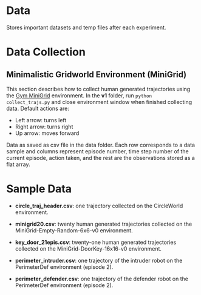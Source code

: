 # Data

Stores important datasets and temp files after each experiment.

# Data Collection

## Minimalistic Gridworld Environment (MiniGrid)

This section describes how to collect human generated trajectories using the [Gym MiniGrid](https://github.com/maximecb/gym-minigrid]) environment. In the **v1** folder, run ```python collect_trajs.py``` and close environment window when finished collecting data. 
Default actions are:
- Left arrow: turns left  
- Right arrow: turns right  
- Up arrow: moves forward  

Data as saved as csv file in the data folder. Each row corresponds to a data sample and columns represent episode number, 
time step number of the current episode, action taken, and the rest are the observations stored as a flat array.

# Sample Data

- **circle_traj_header.csv**: one trajectory collected on the CircleWorld environment.

- **minigrid20.csv**: twenty human generated trajectories collected on the MiniGrid-Empty-Random-6x6-v0 environment.

- **key_door_21epis.csv**: twenty-one human generated trajectories collected on the MiniGrid-DoorKey-16x16-v0 environment.

- **perimeter_intruder.csv**: one trajectory of the intruder robot on the PerimeterDef environment (episode 2).

- **perimeter_defender.csv**: one trajectory of the defender robot on the PerimeterDef environment (episode 2).